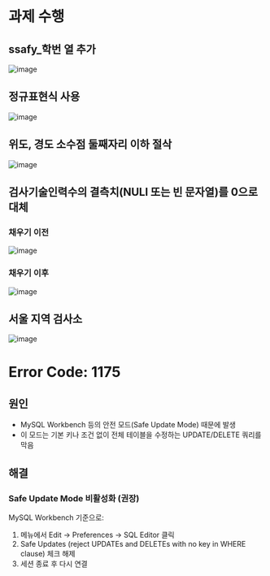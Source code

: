 # 과제 수행
## ssafy_학번 열 추가
![image](https://github.com/user-attachments/assets/b5bfdca5-8e68-41aa-a43a-4626409b618f)


## 정규표현식 사용
![image](https://github.com/user-attachments/assets/60e19624-c33c-46d5-b7c5-9b78e5117995)

## 위도, 경도 소수점 둘째자리 이하 절삭
![image](https://github.com/user-attachments/assets/38f6ae9e-d469-4230-890f-05659beaf18d)

## 검사기술인력수의 결측치(NULl 또는 빈 문자열)를 0으로 대체
### 채우기 이전
![image](https://github.com/user-attachments/assets/3ed2aa5c-ac05-4747-b23c-9737f1c4005b)

### 채우기 이후
![image](https://github.com/user-attachments/assets/86c222c9-b4de-4c8c-8fb6-c8642d8aa9e0)

## 서울 지역 검사소
![image](https://github.com/user-attachments/assets/d7f4338e-14e8-4a47-ada7-03f4db5ed4b5)

# Error Code: 1175
## 원인
- MySQL Workbench 등의 안전 모드(Safe Update Mode) 때문에 발생
- 이 모드는 기본 키나 조건 없이 전체 테이블을 수정하는 UPDATE/DELETE 쿼리를 막음

## 해결
### Safe Update Mode 비활성화 (권장)
MySQL Workbench 기준으로:

1. 메뉴에서 Edit → Preferences → SQL Editor 클릭
2. Safe Updates (reject UPDATEs and DELETEs with no key in WHERE clause) 체크 해제
3. 세션 종료 후 다시 연결
